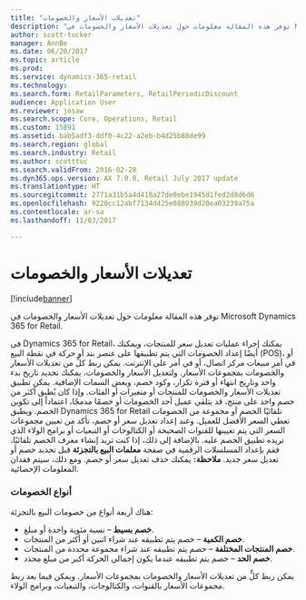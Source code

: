 ```yaml
---
title: "تعديلات الأسعار والخصومات"
description: "توفر هذه المقالة معلومات حول تعديلات الأسعار والخصومات في Microsoft Dynamics 365 for Retail."
author: scott-tucker
manager: AnnBe
ms.date: 06/20/2017
ms.topic: article
ms.prod: 
ms.service: dynamics-365-retail
ms.technology: 
ms.search.form: RetailParameters, RetailPeriodicDiscount
audience: Application User
ms.reviewer: josaw
ms.search.scope: Core, Operations, Retail
ms.custom: 15891
ms.assetid: bab5adf3-ddf0-4c22-a2eb-b4d25b88de99
ms.search.region: global
ms.search.industry: Retail
ms.author: scotttuc
ms.search.validFrom: 2016-02-28
ms.dyn365.ops.version: AX 7.0.0, Retail July 2017 update
ms.translationtype: HT
ms.sourcegitcommit: 2771a31b5a4d418a27de0ebe1945d1fed2d8d6d6
ms.openlocfilehash: 9220cc12abf7134d425e088939d20ea03239a75a
ms.contentlocale: ar-sa
ms.lasthandoff: 11/03/2017

---
```


# <a name="price-adjustments-and-discounts"></a>تعديلات الأسعار والخصومات

[!include[banner](includes/banner.md)]


توفر هذه المقالة معلومات حول تعديلات الأسعار والخصومات في Microsoft Dynamics 365 for Retail.

في Dynamics 365 for Retail، يمكنك إجراء عمليات تعديل سعر للمنتجات، ويمكنك أيضًا إعداد الخصومات التي يتم تطبيقها على عنصر بند أو حركة في نقطة البيع (POS)، أو في أمر مبيعات مركز اتصال، أو في أمر على الإنترنت. يمكن ربط كلٍّ من تعديلات الأسعار والخصومات بمجموعات الأسعار. ولتعديل الأسعار والخصومات، يمكنك تحديد تاريخ بدء واحد وتاريخ انتهاء أو فترة تكرار، وكود خصم، وبعض السمات الإضافية. يمكن تطبيق تعديلات الأسعار والخصومات للمنتجات أو متغيرات أو الفئات. وإذا كان يُطبق أكثر من خصم واحد على منتج، قد يتلقي عميل أحد الخصومات أو خصمًا مدمجًا، اعتماداً إلى تكوين الخصم. ويطبق Dynamics 365 for Retail تلقائيًا الخصم أو مجموعة من الخصومات تعطي السعر الأفضل للعميل. وعند إعداد تعديل سعر أو خصم، تأكد من تعيين مجموعات السعر التي يتم تعيينها للقنوات الصحيحة أو الكتالوجات أو التبعيات أو برامج الولاء الذي تريده تطبيق الخصم عليه. بالإضافة إلى ذلك، إذا كنت تريد إنشاء معرف الخصم تلقائيًا، فقم بإعداد المسلسلات الرقمية في صفحة **معلمات البيع بالتجزئة** قبل تحديد خصم أو تعديل سعر جديد. **ملاحظة:** يمكنك حذف تعديل سعر أو خصم. ومع ذلك، سيتم فقدان المعلومات الإحصائية.

### <a name="types-of-discounts"></a>أنواع الخصومات

هناك أربعة أنواع من خصومات البيع بالتجزئة:

-   **خصم بسيط** – نسبة مئوية واحدة أو مبلغ.
-   **خصم الكمية** – خصم يتم تطبيقه عند شراء اثنين أو أكثر من المنتجات.
-   **خصم المنتجات المختلفة‬** – خصم يتم تطبيقه عند شراء مجموعة محددة من المنتجات.
-   **خصم الحد** – خصم يتم تطبيقه عندما يكون إجمالي الحركة أكبر من مبلغ محدد.

يمكن ربط كلٍّ من تعديلات الأسعار والخصومات بمجموعات الأسعار. ويمكن فيما بعد ربط مجموعات الأسعار بالقنوات، والكتالوجات، والتبعيات، وبرامج الولاء.




